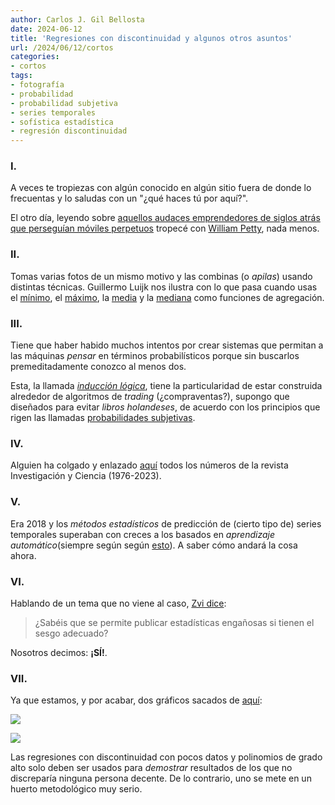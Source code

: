 ```yaml
---
author: Carlos J. Gil Bellosta
date: 2024-06-12
title: 'Regresiones con discontinuidad y algunos otros asuntos'
url: /2024/06/12/cortos
categories:
- cortos
tags:
- fotografía
- probabilidad
- probabilidad subjetiva
- series temporales
- sofística estadística
- regresión discontinuidad
---
```


### I.

A veces te tropiezas con algún conocido en algún sitio fuera de donde lo frecuentas y lo saludas con un "¿qué haces tú por aquí?".

El otro día, leyendo sobre
[aquellos audaces emprendedores de siglos atrás que perseguían móviles perpetuos](https://www.ageofinvention.xyz/p/age-of-invention-perpetual-motion)
tropecé con [William Petty](https://en.wikipedia.org/wiki/William_Petty), nada menos.

### II.

Tomas varias fotos de un mismo motivo y las combinas (o _apilas_) usando distintas técnicas. Guillermo Luijk nos ilustra con lo que pasa cuando usas
el [mínimo](https://www.overfitting.net/2024/05/apilado-por-minimo-para-preservar.html),
el [máximo](https://www.overfitting.net/2022/01/acumulando-luz-en-raw.html),
la [media](https://www.overfitting.net/2021/05/apilado-por-media-simulando-iso-ultra.html) y
la [mediana](https://www.overfitting.net/2021/05/apilado-por-mediana-para-eliminar.html)
como funciones de agregación.


### III.

Tiene que haber habido muchos intentos por crear sistemas que permitan a las máquinas _pensar_ en términos probabilísticos porque sin buscarlos premeditadamente conozco al menos dos.

Esta, la llamada [_inducción lógica_](https://www.lesswrong.com/posts/jtMXj24Masrnq3SpS/logical-induction-for-software-engineers), tiene la particularidad de estar construida alrededor de algoritmos de _trading_ (¿compraventas?), supongo que diseñados para evitar _libros holandeses_, de acuerdo con los principios que rigen las llamadas [probabilidades subjetivas](/2022/04/26/redefinicion-probabilidades-subjetivas/).


### IV.

Alguien ha colgado y enlazado [aquí](https://fisicamartin.blogspot.com/2024/02/revistas-investigacion-y-ciencia.html) todos los números de la revista Investigación y Ciencia (1976-2023).


### V.

Era 2018 y los _métodos estadísticos_ de predicción de (cierto tipo de) series temporales superaban con creces a los basados en _aprendizaje automático_(siempre según según
[esto](https://journals.plos.org/plosone/article?id=10.1371/journal.pone.0194889)). A saber cómo andará la cosa ahora.


### VI.

Hablando de un tema que no viene al caso, [Zvi dice](https://thezvi.wordpress.com/2024/03/19/monthly-roundup-16-march-2024/):

> ¿Sabéis que se permite publicar estadísticas engañosas si tienen el sesgo adecuado?

Nosotros decimos: **¡SÍ!**.


### VII.

Ya que estamos, y por acabar, dos gráficos sacados de [aquí](https://nadaesgratis.es/admin/las-mujeres-y-la-izquierda-una-relacion-reciproca):

![](/wp-uploads/2024/reg-disc-01.png#center)

![](/wp-uploads/2024/reg-disc-02.png#center)

Las regresiones con discontinuidad con pocos datos y polinomios de grado alto solo deben ser usados para _demostrar_ resultados de los que no discreparía ninguna persona decente. De lo contrario, uno se mete en un huerto metodológico muy serio.



